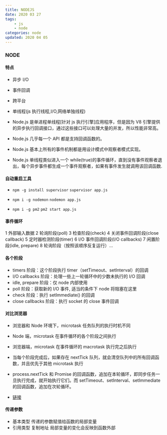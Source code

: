 ```yaml
---
title: NODEJS
date: 2020 03 27
tags:
    - js
    - node
categories: node
updated: 2020 04 05
---
```


### NODE

#### 特点

-   异步 I/O
-   事件回调
-   跨平台
-   单线程(js 执行线程,I/O,网络单独线程)

-   Node.js 是单进程单线程[针对 js 执行引擎]应用程序，但是因为 V8 引擎提供的异步执行回调接口，通过这些接口可以处理大量的并发，所以性能非常高。
-   Node.js 几乎每一个 API 都是支持回调函数的。
-   Node.js 基本上所有的事件机制都是用设计模式中观察者模式实现。
-   Node.js 单线程类似进入一个 while(true)的事件循环，直到没有事件观察者退出，每个异步事件都生成一个事件观察者，如果有事件发生就调用该回调函数.

#### 自动重启工具

-   `npm -g install supervisor`
    `supervisor app.js`

-   `npm i -g nodemon`
    `nodemon app.js`

-   `npm i -g pm2`
    `pm2 start app.js`

#### 事件循环

1 外部输入数据
2 轮询阶段(poll)
3 检查阶段(check)
4 关闭事件回调阶段(close callback)
5 定时器检测阶段(timer)
6 I/O 事件回调阶段(I/O callbacks)
7 闲置阶段(idle, prepare)
8 轮询阶段（按照该顺序反复运行）…

#### 各个阶段

-   timers 阶段：这个阶段执行 timer（setTimeout、setInterval）的回调
-   I/O callbacks 阶段：处理一些上一轮循环中的少数未执行的 I/O 回调
-   idle, prepare 阶段：仅 node 内部使用
-   poll 阶段：获取新的 I/O 事件, 适当的条件下 node 将阻塞在这里
-   check 阶段：执行 setImmediate() 的回调
-   close callbacks 阶段：执行 socket 的 close 事件回调

#### 对比浏览器

-   浏览器和 Node 环境下，microtask 任务队列的执行时机不同
-   Node 端，microtask 在事件循环的各个阶段之间执行
-   浏览器端，microtask 在事件循环的 macrotask 执行完之后执行

-   当每个阶段完成后，如果存在 nextTick 队列，就会清空队列中的所有回调函数，并且优先于其他 microtask 执行
-   process.nextTick 和 Promise 的回调函数，追加在本轮循环，即同步任务一旦执行完成，就开始执行它们。而 setTimeout、setInterval、setImmediate 的回调函数，追加在次轮循环。
-   [链接](https://blog.csdn.net/Fundebug/article/details/86487117)

#### 传递参数

-   基本类型 传递的参数赋值给函数的局部变量
-   引用类型 复制地址 局部变量的变化会反映到函数外部
